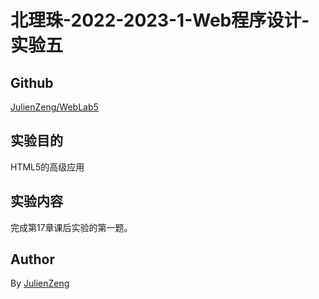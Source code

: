 # 北理珠-2022-2023-1-Web程序设计-实验五

## Github
[JulienZeng/WebLab5](https://github.com/bitzh-2022-2023-Web-Lab/Lab5)

## 实验目的
HTML5的高级应用

## 实验内容
完成第17章课后实验的第一题。

## Author
By [JulienZeng](https://github.com/JulienZeng)